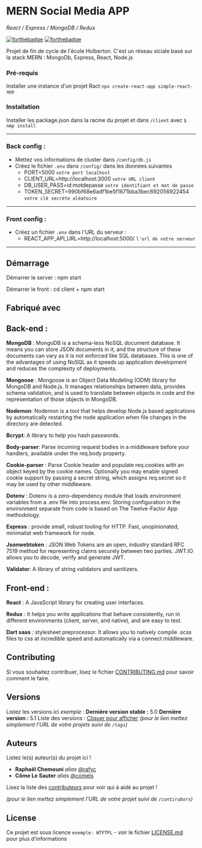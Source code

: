 # MERN Social Media APP
*React / Express / MongoDB / Redux*


[![forthebadge](http://forthebadge.com/images/badges/built-with-love.svg)](http://forthebadge.com)  [![forthebadge](http://forthebadge.com/images/badges/powered-by-electricity.svg)](http://forthebadge.com)

Projet de fin de cycle de l'école Holberton. C'est un réseau siciale basé sur la stack MERN : MongoDb, Express, React, Node.js

### Pré-requis

Installer une instance d'un projet Ract `npx create-react-app simple-react-app`

### Installation

Installer les package.json dans la racine du projet et dans `/client` avec `$ nmp install`
_____________________________

### Back config :

* Mettez vos informations de cluster dans `/config/db.js`
* Créez le fichier `.env` dans `/config/` dans les données suivantes
   - PORT=5000 `votre port localhost`
   - CLIENT_URL=http://localhost:3000 `votre URL client`
   - DB_USER_PASS=id:motdepasse `votre identifiant et mot de passe`
   - TOKEN_SECRET=990bf68e6adf1be5f1671bba3bec692056922454 `votre clé secrète aléatoire`
_________________________
  
### Front config : 
* Créez un fichier `.env` dans l'URL du serveur :
   - REACT_APP_API_URL=http://localhost:5000/ `l'url de votre serveur`
_____________________________

## Démarrage

Démarrer le server : npm start

Démarrer le front : cd client + npm start

## Fabriqué avec



## Back-end :

**MongoDB** : MongoDB is a schema-less NoSQL document database. It means you can store JSON documents in it, and the structure of these documents can vary as it is not enforced like SQL databases. This is one of the advantages of using NoSQL as it speeds up application development and reduces the complexity of deployments.

**Mongoose** : Mongoose is an Object Data Modeling (ODM) library for MongoDB and Node.js. It manages relationships between data, provides schema validation, and is used to translate between objects in code and the representation of those objects in MongoDB.

**Nodemon**: Nodemon is a tool that helps develop Node.js based applications by automatically restarting the node application when file changes in the directory are detected.

**Bcrypt**: A library to help you hash passwords.

**Body-parser**: Parse incoming request bodies in a middleware before your handlers, available under the req.body property.

**Cookie-parser** : Parse Cookie header and populate req.cookies with an object keyed by the cookie names. Optionally you may enable signed cookie support by passing a secret string, which assigns req.secret so it may be used by other middleware.

**Dotenv** : Dotenv is a zero-dependency module that loads environment variables from a .env file into process.env. Storing configuration in the environment separate from code is based on The Twelve-Factor App methodology.

**Express** : provide small, robust tooling for HTTP. Fast, unopinionated, minimalist web framework for node.

**Jsonwebtoken** : JSON Web Tokens are an open, industry standard RFC 7519 method for representing claims securely between two parties. JWT.IO allows you to decode, verify and generate JWT.

**Validator**: A library of string validators and sanitizers.

  

## Front-end :

**React** : A JavaScript library for creating user interfaces.

**Redux** : It helps you write applications that behave consistently, run in different environments (client, server, and native), and are easy to test.

**Dart saas** : stylesheet preprocessor. It allows you to natively compile .scss files to css at incredible speed and automatically via a connect middleware.

## Contributing

Si vous souhaitez contribuer, lisez le fichier [CONTRIBUTING.md](https://example.org) pour savoir comment le faire.

## Versions
Listez les versions ici 
_exemple :_
**Dernière version stable :** 5.0
**Dernière version :** 5.1
Liste des versions : [Cliquer pour afficher](https://github.com/your/project-name/tags)
_(pour le lien mettez simplement l'URL de votre projets suivi de ``/tags``)_

## Auteurs
Listez le(s) auteur(s) du projet ici !
* **Raphaël Chemouni** _alias_ [@rafyc](https://github.com/rafyc)
* **Côme Le Sauter** _alias_ [@comels](https://github.com/comels)

Lisez la liste des [contributeurs](https://github.com/your/project/contributors) pour voir qui à aidé au projet !

_(pour le lien mettez simplement l'URL de votre projet suivi de ``/contirubors``)_

## License

Ce projet est sous licence ``exemple: WTFTPL`` - voir le fichier [LICENSE.md](LICENSE.md) pour plus d'informations


